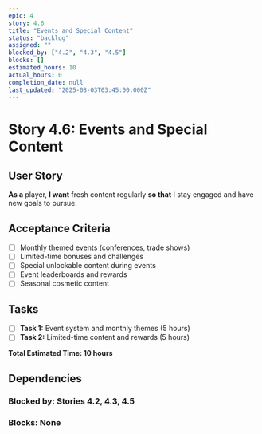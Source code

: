 ```yaml
---
epic: 4
story: 4.6
title: "Events and Special Content"
status: "backlog"
assigned: ""
blocked_by: ["4.2", "4.3", "4.5"]
blocks: []
estimated_hours: 10
actual_hours: 0
completion_date: null
last_updated: "2025-08-03T03:45:00.000Z"
---
```


# Story 4.6: Events and Special Content

## User Story
**As a** player, **I want** fresh content regularly **so that** I stay engaged and have new goals to pursue.

## Acceptance Criteria
- [ ] Monthly themed events (conferences, trade shows)
- [ ] Limited-time bonuses and challenges
- [ ] Special unlockable content during events
- [ ] Event leaderboards and rewards
- [ ] Seasonal cosmetic content

## Tasks
- [ ] **Task 1:** Event system and monthly themes (5 hours)
- [ ] **Task 2:** Limited-time content and rewards (5 hours)

**Total Estimated Time: 10 hours**

## Dependencies
### Blocked by: Stories 4.2, 4.3, 4.5
### Blocks: None